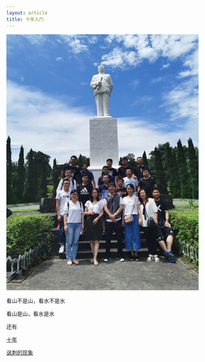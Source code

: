 ```yaml
---
layout: article
title: 十年入门
---
```


![](/images/tenyear.jpg)

看山不是山，看水不是水

看山是山，看水是水


还有 

[十年](http://www.ibloger.net/article/1555.html)

[讽刺的现象](http://www.voidcn.com/article/p-vfhowzkb-ko.html)
